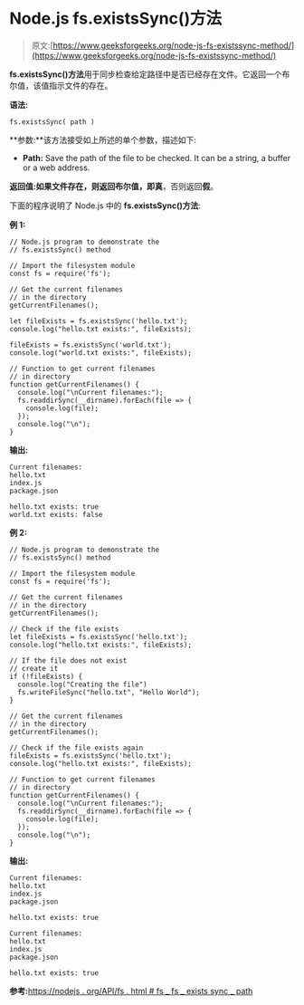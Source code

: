 # Node.js fs.existsSync()方法

> 原文:[https://www.geeksforgeeks.org/node-js-fs-existssync-method/](https://www.geeksforgeeks.org/node-js-fs-existssync-method/)

**fs.existsSync()方法**用于同步检查给定路径中是否已经存在文件。它返回一个布尔值，该值指示文件的存在。

**语法:**

```
fs.existsSync( path )
```

**参数:**该方法接受如上所述的单个参数，描述如下:

*   **Path:** Save the path of the file to be checked. It can be a string, a buffer or a web address.

**返回值:**如果文件存在，则返回布尔值，即**真**，否则返回**假**。

下面的程序说明了 Node.js 中的 **fs.existsSync()方法**:

**例 1:**

```
// Node.js program to demonstrate the
// fs.existsSync() method

// Import the filesystem module
const fs = require('fs');

// Get the current filenames
// in the directory
getCurrentFilenames();

let fileExists = fs.existsSync('hello.txt');
console.log("hello.txt exists:", fileExists);

fileExists = fs.existsSync('world.txt');
console.log("world.txt exists:", fileExists);

// Function to get current filenames
// in directory
function getCurrentFilenames() {
  console.log("\nCurrent filenames:");
  fs.readdirSync(__dirname).forEach(file => {
    console.log(file);
  });
  console.log("\n");
}
```

**输出:**

```
Current filenames:
hello.txt
index.js
package.json

hello.txt exists: true
world.txt exists: false
```

**例 2:**

```
// Node.js program to demonstrate the
// fs.existsSync() method

// Import the filesystem module
const fs = require('fs');

// Get the current filenames
// in the directory
getCurrentFilenames();

// Check if the file exists
let fileExists = fs.existsSync('hello.txt');
console.log("hello.txt exists:", fileExists);

// If the file does not exist
// create it
if (!fileExists) {
  console.log("Creating the file")
  fs.writeFileSync("hello.txt", "Hello World");
}

// Get the current filenames
// in the directory
getCurrentFilenames();

// Check if the file exists again
fileExists = fs.existsSync('hello.txt');
console.log("hello.txt exists:", fileExists);

// Function to get current filenames
// in directory
function getCurrentFilenames() {
  console.log("\nCurrent filenames:");
  fs.readdirSync(__dirname).forEach(file => {
    console.log(file);
  });
  console.log("\n");
}
```

**输出:**

```
Current filenames:
hello.txt
index.js
package.json

hello.txt exists: true

Current filenames:
hello.txt
index.js
package.json

hello.txt exists: true
```

**参考:**[https://nodejs . org/API/fs . html # fs _ fs _ exists sync _ path](https://nodejs.org/api/fs.html#fs_fs_existssync_path)